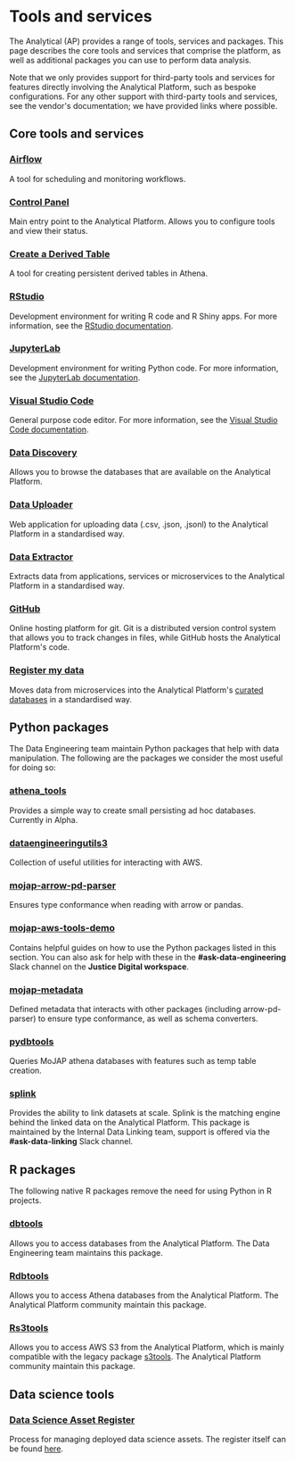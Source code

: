# Tools and services

The Analytical (AP) provides a range of tools, services and packages. This page describes the core tools and services that comprise the platform, as well as additional packages you can use to perform data analysis.

Note that we only provides support for third-party tools and services for features directly involving the Analytical Platform, such as bespoke configurations. For any other support with third-party tools and services, see the vendor's documentation; we have provided links where possible.

## Core tools and services

### [Airflow](airflow)
A tool for scheduling and monitoring workflows.

### [Control Panel](control-panel.html)
Main entry point to the Analytical Platform. Allows you to configure tools and view their status.

### [Create a Derived Table](create-a-derived-table)
A tool for creating persistent derived tables in Athena.

### [RStudio](rstudio)
Development environment for writing R code and R Shiny apps. For more information, see the [RStudio documentation](https://docs.posit.co/ide/user/).

### [JupyterLab](jupyterlab)
Development environment for writing Python code. For more information, see the [JupyterLab documentation](https://jupyterlab.readthedocs.io/en/latest/).

### [Visual Studio Code](visual-studio-code)
General purpose code editor. For more information, see the [Visual Studio Code documentation](https://code.visualstudio.com/docs).

### [Data Discovery](../data/curated-databases/data-documentation)
Allows you to browse the databases that are available on the Analytical Platform.

### [Data Uploader](data-uploader)
Web application for uploading data (.csv, .json, .jsonl) to the Analytical Platform in a standardised way.

### [Data Extractor](https://github.com/ministryofjustice/data-engineering-data-extractor)

Extracts data from applications, services or microservices to the Analytical Platform in a standardised way.

### [GitHub](https://github.com/)

Online hosting platform for git. Git is a distributed version control system that allows you to track changes in files, while GitHub hosts the Analytical Platform's code.

### [Register my data](https://github.com/ministryofjustice/register-my-data)

Moves data from microservices into the Analytical Platform's [curated databases](../data/curated-databases) in a standardised way.

## Python packages

The Data Engineering team maintain Python packages that help with data manipulation. The following are the packages we consider the most useful for doing so:

### [athena_tools](https://github.com/moj-analytical-services/athena_tools)
Provides a simple way to create small persisting ad hoc databases. Currently in Alpha.

### [dataengineeringutils3](https://github.com/moj-analytical-services/dataengineeringutils3)
Collection of useful utilities for interacting with AWS.

### [mojap-arrow-pd-parser](https://github.com/moj-analytical-services/mojap-arrow-pd-parser)
Ensures type conformance when reading with arrow or pandas.

### [mojap-aws-tools-demo](https://github.com/moj-analytical-services/mojap-aws-tools-demo)
Contains helpful guides on how to use the Python packages listed in this section. You can also ask for help with these in the **#ask-data-engineering** Slack channel on the **Justice Digital workspace**.

### [mojap-metadata](https://github.com/moj-analytical-services/mojap-metadata)
Defined metadata that interacts with other packages (including arrow-pd-parser) to ensure type conformance, as well as schema converters.

### [pydbtools](https://github.com/moj-analytical-services/pydbtools)
Queries MoJAP athena databases with features such as temp table creation.

### [splink](https://github.com/moj-analytical-services/splink)
Provides the ability to link datasets at scale. Splink is the matching engine behind the linked data on the Analytical Platform. This package is maintained by the Internal Data Linking team, support is offered via the **#ask-data-linking** Slack channel.

## R packages

The following native R packages remove the need for using Python in R projects.

### [dbtools](https://github.com/moj-analytical-services/dbtools)
Allows you to access databases from the Analytical Platform. The Data Engineering team maintains this package.

### [Rdbtools](https://github.com/moj-analytical-services/Rdbtools)
Allows you to access Athena databases from the Analytical Platform. The Analytical Platform community maintain this package.

### [Rs3tools](https://github.com/moj-analytical-services/Rs3tools)
Allows you to access AWS S3 from the Analytical Platform, which is mainly compatible with the legacy package [s3tools](https://github.com/moj-analytical-services/s3tools). The Analytical Platform community maintain this package.

## Data science tools

### [Data Science Asset Register](https://github.com/moj-analytical-services/data-science-assets)
Process for managing deployed data science assets. The register itself can be found [here](https://justiceuk-my.sharepoint.com/:u:/r/personal/william_miller1_justice_gov_uk/Documents/Data%20Science%20Asset%20Register/asset_register.html?csf=1&web=1&e=k9GzSK).



